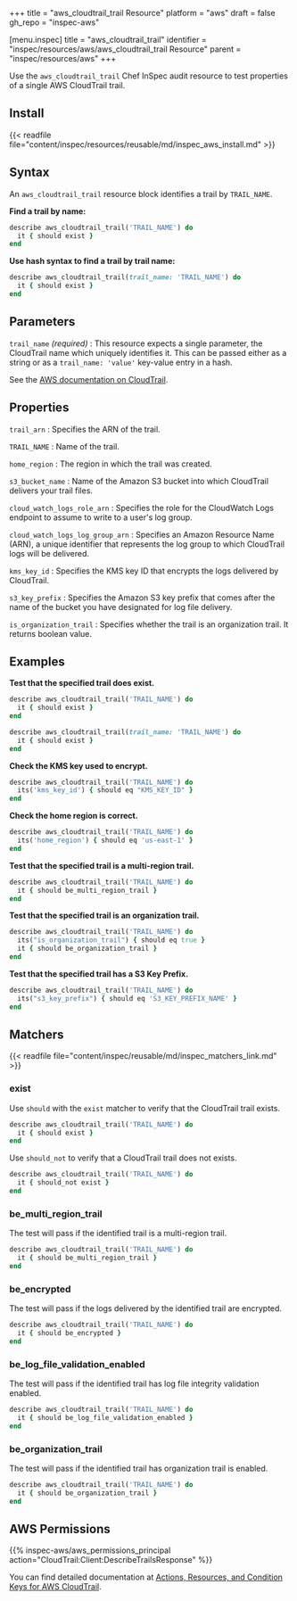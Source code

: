 +++
title = "aws_cloudtrail_trail Resource"
platform = "aws"
draft = false
gh_repo = "inspec-aws"

[menu.inspec]
title = "aws_cloudtrail_trail"
identifier = "inspec/resources/aws/aws_cloudtrail_trail Resource"
parent = "inspec/resources/aws"
+++

Use the `aws_cloudtrail_trail` Chef InSpec audit resource to test properties of a single AWS CloudTrail trail.

## Install

{{< readfile file="content/inspec/resources/reusable/md/inspec_aws_install.md" >}}

## Syntax

An `aws_cloudtrail_trail` resource block identifies a trail by `TRAIL_NAME`.

**Find a trail by name:**

```ruby
describe aws_cloudtrail_trail('TRAIL_NAME') do
  it { should exist }
end
```

**Use hash syntax to find a trail by trail name:**

```ruby
describe aws_cloudtrail_trail(trail_name: 'TRAIL_NAME') do
  it { should exist }
end
```

## Parameters

`trail_name` _(required)_
: This resource expects a single parameter, the CloudTrail name which uniquely identifies it.
  This can be passed either as a string or as a `trail_name: 'value'` key-value entry in a hash.

See the [AWS documentation on CloudTrail](https://docs.aws.amazon.com/cloudtrail/index.html#lang/en_us).

## Properties

`trail_arn`
: Specifies the ARN of the trail.

`TRAIL_NAME`
: Name of the trail.

`home_region`
: The region in which the trail was created.

`s3_bucket_name`
: Name of the Amazon S3 bucket into which CloudTrail delivers your trail files.

`cloud_watch_logs_role_arn`
: Specifies the role for the CloudWatch Logs endpoint to assume to write to a user's log group.

`cloud_watch_logs_log_group_arn`
: Specifies an Amazon Resource Name (ARN), a unique identifier that represents the log group to which CloudTrail logs will be delivered.

`kms_key_id`
: Specifies the KMS key ID that encrypts the logs delivered by CloudTrail.

`s3_key_prefix`
: Specifies the Amazon S3 key prefix that comes after the name of the bucket you have designated for log file delivery.

`is_organization_trail`
: Specifies whether the trail is an organization trail. It returns boolean value.

## Examples

**Test that the specified trail does exist.**

```ruby
describe aws_cloudtrail_trail('TRAIL_NAME') do
  it { should exist }
end
```

```ruby
describe aws_cloudtrail_trail(trail_name: 'TRAIL_NAME') do
  it { should exist }
end
```

**Check the KMS key used to encrypt.**

```ruby
describe aws_cloudtrail_trail('TRAIL_NAME') do
  its('kms_key_id') { should eq "KMS_KEY_ID" }
end
```

**Check the home region is correct.**

```ruby
describe aws_cloudtrail_trail('TRAIL_NAME') do
  its('home_region') { should eq 'us-east-1' }
end
```

**Test that the specified trail is a multi-region trail.**

```ruby
describe aws_cloudtrail_trail('TRAIL_NAME') do
  it { should be_multi_region_trail }
end
```

**Test that the specified trail is an organization trail.**

```ruby
describe aws_cloudtrail_trail('TRAIL_NAME') do
  its("is_organization_trail") { should eq true }
  it { should be_organization_trail }
end
```

**Test that the specified trail has a S3 Key Prefix.**

```ruby
describe aws_cloudtrail_trail('TRAIL_NAME') do
  its("s3_key_prefix") { should eq 'S3_KEY_PREFIX_NAME' }
end
```

## Matchers

{{< readfile file="content/inspec/reusable/md/inspec_matchers_link.md" >}}

### exist

Use `should` with the `exist` matcher to verify that the CloudTrail trail exists.

```ruby
describe aws_cloudtrail_trail('TRAIL_NAME') do
  it { should exist }
end
```

Use `should_not` to verify that a CloudTrail trail does not exists.

```ruby
describe aws_cloudtrail_trail('TRAIL_NAME') do
  it { should_not exist }
end
```

### be_multi_region_trail

The test will pass if the identified trail is a multi-region trail.

```ruby
describe aws_cloudtrail_trail('TRAIL_NAME') do
  it { should be_multi_region_trail }
end
```

### be_encrypted

The test will pass if the logs delivered by the identified trail are encrypted.

```ruby
describe aws_cloudtrail_trail('TRAIL_NAME') do
  it { should be_encrypted }
end
```

### be_log_file_validation_enabled

The test will pass if the identified trail has log file integrity validation enabled.

```ruby
describe aws_cloudtrail_trail('TRAIL_NAME') do
  it { should be_log_file_validation_enabled }
end
```

### be_organization_trail

The test will pass if the identified trail has organization trail is enabled.

```ruby
describe aws_cloudtrail_trail('TRAIL_NAME') do
  it { should be_organization_trail }
end
```

## AWS Permissions

{{% inspec-aws/aws_permissions_principal action="CloudTrail:Client:DescribeTrailsResponse" %}}

You can find detailed documentation at [Actions, Resources, and Condition Keys for AWS CloudTrail](https://docs.aws.amazon.com/IAM/latest/UserGuide/list_awscloudtrail.html).
